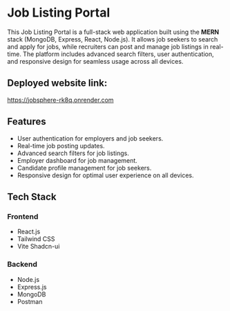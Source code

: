 # Job Listing Portal
This Job Listing Portal is a full-stack web application built using the **MERN** stack (MongoDB, Express, React, Node.js). It allows job seekers to search and apply for jobs, while recruiters can post and manage job listings in real-time. The platform includes advanced search filters, user authentication, and responsive design for seamless usage across all devices.

## Deployed website link:
https://jobsphere-rk8q.onrender.com


## Features

- User authentication for employers and job seekers.
- Real-time job posting updates.
- Advanced search filters for job listings.
- Employer dashboard for job management.
- Candidate profile management for job seekers.
- Responsive design for optimal user experience on all devices.

## Tech Stack

### Frontend
- React.js
- Tailwind CSS
- Vite Shadcn-ui

### Backend
- Node.js
- Express.js
- MongoDB
- Postman

 
